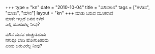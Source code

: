 +++
type   = "kn"
date   = "2010-10-04"
title  = "ಮೌನಗಾನ"
tags   = ["ಗೆಳೆತನ", "ಮಾತು", "ಮೌನ"]
layout = "kn"
+++
ಮಾತು ಬರುವ ಮೂಕನಾದೆ \
ಮಾತೇ ಇಲ್ಲದೆ ದಿನವ ಕಳೆದೆ \
ಎಲ್ಲಿ ಹೋದಿರೆಲ್ಲ  ನೀವು?

ಮೌನ ಮನವ ಚುಚ್ಚುತಿಹುದು \
ನಗುವೂ ಬಾಡಿ ಹೋಗುತಿಹುದು \
ಎಂದು ಬರುವಿರೆಲ್ಲ ನೀವು?